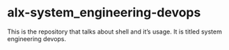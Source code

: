 # alx-system_engineering-devops
This is the repository that talks about shell and it’s usage. It is titled system engineering devops.
